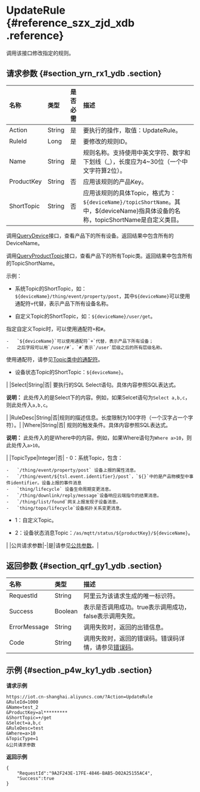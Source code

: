 # UpdateRule {#reference_szx_zjd_xdb .reference}

调用该接口修改指定的规则。

## 请求参数 {#section_yrn_rx1_ydb .section}

|名称|类型|是否必需|描述|
|:-|:-|:---|:-|
|Action|String|是|要执行的操作，取值：UpdateRule。|
|RuleId|Long|是|要修改的规则ID。|
|Name|String|是|规则名称。支持使用中英文字符、数字和下划线（\_），长度应为4~30位（一个中文字符算2位）。|
|ProductKey|String|否|应用该规则的产品Key。|
|ShortTopic|String|否| 应用该规则的具体Topic，格式为：`${deviceName}/topicShortName`。其中，$\{deviceName\}指具体设备的名称，topicShortName是自定义类目。

 调用[QueryDevice](intl.zh-CN/云端开发指南/云端API参考/设备管理/QueryDevice.md#)接口，查看产品下的所有设备。返回结果中包含所有的DeviceName。

 调用[QueryProductTopic](intl.zh-CN/云端开发指南/云端API参考/Topic管理/UpdateProductTopic.md#)接口，查看产品下的所有Topic类。返回结果中包含所有的TopicShortName。

 示例：

 -   系统Topic的ShortTopic，如：`${deviceName}/thing/event/property/post`，其中`${deviceName}`可以使用通配符`+`代替，表示产品下所有设备名称。

-   自定义Topic的ShortTopic，如：`${deviceName}/user/get`。

指定自定义Topic时，可以使用通配符`+`和`#`。

    -   `${deviceName}`可以使用通配符`+`代替，表示产品下所有设备；
    -   之后字段可以用`/user/#`，`#`表示`/user`层级之后的所有层级名称。

使用通配符，请参见[Topic类中的通配符](../../../../../intl.zh-CN/用户指南/产品与设备/Topic/自定义Topic.md#)。

-   设备状态Topic的ShortTopic：`${deviceName}`。

 |
|Select|String|否| 要执行的SQL Select语句。具体内容参照SQL表达式。

 **说明：** 此处传入的是Select下的内容。例如，如果Selcet语句为`Select a,b,c`，则此处传入`a,b,c`。

 |
|RuleDesc|String|否|规则的描述信息。长度限制为100字符（一个汉字占一个字符）。|
|Where|String|否| 规则的触发条件。具体内容参照SQL表达式。

 **说明：** 此处传入的是Where中的内容。例如，如果Where语句为`Where a>10`，则此处传入`a>10`。

 |
|TopicType|Integer|否| -   0：系统Topic，包含：

    -   `/thing/event/property/post` 设备上报的属性消息。
    -   `/thing/event/${tsl.event.identifier}/post`，`${}`中的是产品物模型中事件identifier。设备上报的事件消息
    -   `thing/lifecycle` 设备生命周期变更消息。
    -   `/thing/downlink/reply/message`设备响应云端指令的结果消息。
    -   `/thing/list/found`网关上报发现子设备消息。
    -   `thing/topo/lifecycle`设备拓扑关系变更消息。
-   1：自定义Topic。

-   2：设备状态消息Topic：`/as/mqtt/status/${productKey}/${deviceName}`。


 |
|公共请求参数|-|是|请参见[公共参数](intl.zh-CN/云端开发指南/云端API参考/公共参数.md#)。|

## 返回参数 {#section_qrf_gy1_ydb .section}

|名称|类型|描述|
|:-|:-|:-|
|RequestId|String|阿里云为该请求生成的唯一标识符。|
|Success|Boolean|表示是否调用成功。true表示调用成功，false表示调用失败。|
|ErrorMessage|String|调用失败时，返回的出错信息。|
|Code|String|调用失败时，返回的错误码。错误码详情，请参见[错误码](intl.zh-CN/云端开发指南/云端API参考/错误码.md#)。|

## 示例 {#section_p4w_ky1_ydb .section}

**请求示例**

```
https://iot.cn-shanghai.aliyuncs.com/?Action=UpdateRule
&RuleId=1000
&Name=test_2
&ProductKey=al*********
&ShortTopic=+/get
&Select=a,b,c
&RuleDesc=test
&Where=a>10
&TopicType=1
&公共请求参数
```

**返回示例**

```
{
    "RequestId":"9A2F243E-17FE-4846-BAB5-D02A25155AC4",
    "Success":true
}
```

